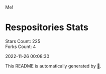 Me!

# Respositories Stats
Stars Count: 225  
Forks Count: 4

2022-11-26 00:08:30  

This README is automatically generated by [🐰](https://github.com/rnitta/rnitta).
